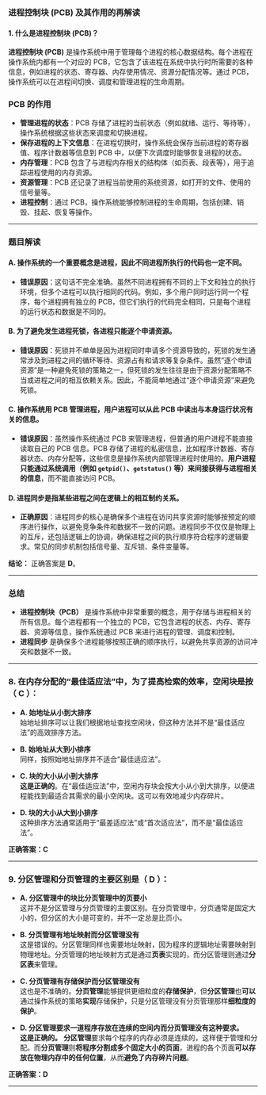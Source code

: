 ### 进程控制块 (PCB) 及其作用的再解读

#### 1. 什么是进程控制块 (PCB)？
**进程控制块 (PCB)** 是操作系统中用于管理每个进程的核心数据结构。每个进程在操作系统内都有一个对应的 PCB，它包含了该进程在系统中执行时所需要的各种信息，例如进程的状态、寄存器、内存使用情况、资源分配情况等。通过 PCB，操作系统可以在进程间切换、调度和管理进程的生命周期。

### PCB 的作用
- **管理进程的状态**：PCB 存储了进程的当前状态（例如就绪、运行、等待等），操作系统根据这些状态来调度和切换进程。
- **保存进程的上下文信息**：在进程切换时，操作系统会保存当前进程的寄存器值、程序计数器等信息到 PCB 中，以便下次调度时能够恢复进程的状态。
- **内存管理**：PCB 包含了与进程内存相关的结构体（如页表、段表等），用于追踪进程使用的内存资源。
- **资源管理**：PCB 还记录了进程当前使用的系统资源，如打开的文件、使用的信号量等。
- **进程控制**：通过 PCB，操作系统能够控制进程的生命周期，包括创建、销毁、挂起、恢复等操作。

---

### 题目解读

#### A. **操作系统的一个重要概念是进程，因此不同进程所执行的代码也一定不同。**
- **错误原因**：这句话不完全准确。虽然不同进程拥有不同的上下文和独立的执行环境，但多个进程可以执行相同的代码。例如，多个用户同时运行同一个程序，每个进程拥有独立的 PCB，但它们执行的代码完全相同，只是每个进程的运行状态和数据是不同的。

#### B. **为了避免发生进程死锁，各进程只能逐个申请资源。**
- **错误原因**：死锁并不单单是因为进程同时申请多个资源导致的，死锁的发生通常涉及到进程之间的循环等待、资源占有和请求等复杂条件。虽然“逐个申请资源”是一种避免死锁的策略之一，但死锁的发生往往是由于资源分配策略不当或进程之间的相互依赖关系。因此，不能简单地通过“逐个申请资源”来避免死锁。

#### C. **操作系统用 PCB 管理进程，用户进程可以从此 PCB 中读出与本身运行状况有关的信息。**
- **错误原因**：虽然操作系统通过 PCB 来管理进程，但普通的用户进程不能直接读取自己的 PCB 信息。PCB 存储了进程的私密信息，比如程序计数器、寄存器状态、内存分配等，这些信息是操作系统内部管理进程时使用的。**用户进程只能通过系统调用（例如 `getpid()`、`getstatus()` 等）来间接获得与进程相关的信息**，而不能直接访问 PCB。

#### D. **进程同步是指某些进程之间在逻辑上的相互制约关系。**
- **正确原因**：进程同步的核心是确保多个进程在访问共享资源时能够按预定的顺序进行操作，以避免竞争条件和数据不一致的问题。进程同步不仅仅是物理上的互斥，还包括逻辑上的协调，确保进程之间的执行顺序符合程序的逻辑要求。常见的同步机制包括信号量、互斥锁、条件变量等。

**结论：** 正确答案是 **D**。

---

### 总结
- **进程控制块（PCB）** 是操作系统中非常重要的概念，用于存储与进程相关的所有信息。每个进程都有一个独立的 PCB，它包含进程的状态、内存、寄存器、资源等信息，操作系统通过 PCB 来进行进程的管理、调度和控制。
- **进程同步** 是确保多个进程能够按照正确的顺序执行，以避免共享资源的访问冲突和数据不一致。

---

### 8. 在内存分配的“最佳适应法”中，为了提高检索的效率，空闲块是按（ C ）：

- **A. 始地址从小到大排序**  
  始地址排序可以让我们根据地址查找空闲块，但这种方法并不是“最佳适应法”的高效排序方法。

- **B. 始地址从大到小排序**  
  同样，按照始地址排序并不适合“最佳适应法”。

- **C. 块的大小从小到大排序**  
  **这是正确的**。在“最佳适应法”中，空闲内存块会按大小从小到大排序，以便进程能找到最适合其需求的最小空闲块。这可以有效地减少内存碎片。

- **D. 块的大小从大到小排序**  
  这种排序方法通常适用于“最差适应法”或“首次适应法”，而不是“最佳适应法”。

**正确答案：C**

---

### 9. 分区管理和分页管理的主要区别是（ D ）：

- **A. 分区管理中的块比分页管理中的页要小**  
  这并不是分区管理与分页管理的主要区别。在分页管理中，分页通常是固定大小的，但分区的大小是可变的，并不一定总是比页小。

- **B. 分页管理有地址映射而分区管理没有**  
  这是错误的。分区管理同样也需要地址映射，因为程序的逻辑地址需要映射到物理地址。分页管理的地址映射方式是通过**页表**实现的，而分区管理则通过**分区表**来管理。

- **C. 分页管理有存储保护而分区管理没有**  
  这也是不准确的。**分页管理**能够提供更细粒度的**存储保护**，但**分区管理**也**可以**通过操作系统的策略**实现**存储保护，只是分区管理没有分页管理那样**细粒度的保护**。

- **D. 分区管理要求一道程序存放在连续的空间内而分页管理没有这种要求。**  
  **这是正确的。** **分区管理**要求每个程序的内存必须是连续的，这样便于管理和分配。而**分页管理**则**将程序分割成多个固定大小的页面**，进程的各个页面**可以存放在物理内存中的任何位置**，从而**避免了内存碎片问题**。

**正确答案：D**

---